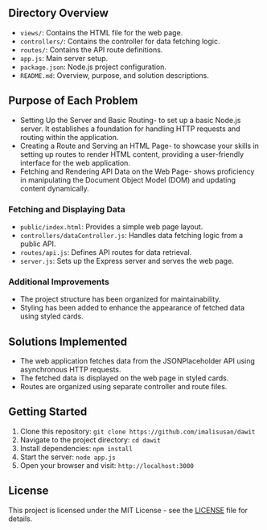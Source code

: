 ## Directory Overview
- `views/`: Contains the HTML file for the web page.
- `controllers/`: Contains the controller for data fetching logic.
- `routes/`: Contains the API route definitions.
- `app.js`: Main server setup.
- `package.json`: Node.js project configuration.
- `README.md`: Overview, purpose, and solution descriptions.

## Purpose of Each Problem
- Setting Up the Server and Basic Routing- to set up a basic Node.js server. It establishes a foundation for handling HTTP requests and routing within the application. 
- Creating a Route and Serving an HTML Page- to showcase your skills in setting up routes to render HTML content, providing a user-friendly interface for the web application.
- Fetching and Rendering API Data on the Web Page- shows proficiency in manipulating the Document Object Model (DOM) and updating content dynamically.


### Fetching and Displaying Data
- `public/index.html`: Provides a simple web page layout.
- `controllers/dataController.js`: Handles data fetching logic from a public API.
- `routes/api.js`: Defines API routes for data retrieval.
- `server.js`: Sets up the Express server and serves the web page.

### Additional Improvements
- The project structure has been organized for maintainability.
- Styling has been added to enhance the appearance of fetched data using styled cards.

## Solutions Implemented

- The web application fetches data from the JSONPlaceholder API using asynchronous HTTP requests.
- The fetched data is displayed on the web page in styled cards.
- Routes are organized using separate controller and route files.

## Getting Started

1. Clone this repository: `git clone https://github.com/imalisusan/dawit`
2. Navigate to the project directory: `cd dawit`
3. Install dependencies: `npm install`
4. Start the server: `node app.js`
5. Open your browser and visit: `http://localhost:3000`


## License

This project is licensed under the MIT License - see the [LICENSE](LICENSE) file for details.
